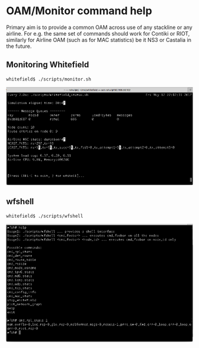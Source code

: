 # OAM/Monitor command help

Primary aim is to provide a common OAM across use of any stackline or any airline. For e.g. the same set of commands should work for Contiki or RIOT, similarly for Airline OAM (such as for MAC statistics) be it NS3 or Castalia in the future.

## Monitoring Whitefield

```
whitefield$ ./scripts/monitor.sh
```
![Alt text](res/monitor.png "Screenshot of monitor script")

## wfshell

```
whitefield$ ./scripts/wfshell
```
![Alt text](res/wfshell.png "wfshell")
